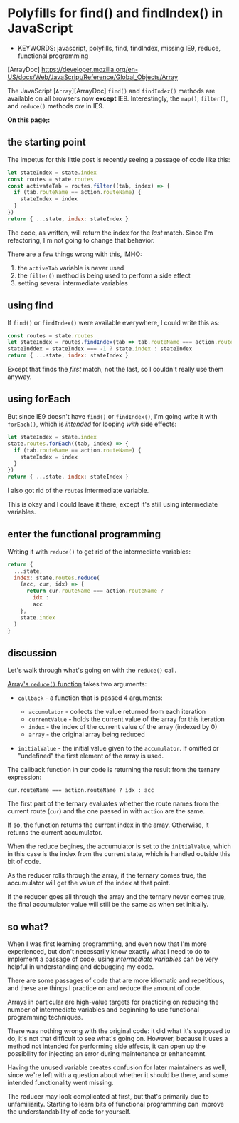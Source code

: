 # Polyfills for find() and findIndex() in JavaScript

- KEYWORDS: javascript, polyfills, find, findIndex, missing IE9, reduce, functional programming

[ArrayDoc] https://developer.mozilla.org/en-US/docs/Web/JavaScript/Reference/Global_Objects/Array

The JavaScript [`Array`][ArrayDoc] `find()` and `findIndez()` methods are
available on all browsers now **except** IE9. Interestingly, the
`map()`, `filter()`, and `reduce()` methods *are* in IE9.

**On this page;:**


## the starting point

The impetus for this little post is recently seeing a passage of code
like this:

```javascript
let stateIndex = state.index
const routes = state.routes
const activateTab = routes.filter((tab, index) => {
  if (tab.routeName == action.routeName) {
    stateIndex = index
  }
})
return { ...state, index: stateIndex }
```

The code, as written, will return the index for the *last*
match. Since I'm refactoring, I'm not going to change that
behavior.

There are a few things wrong with this, IMHO:

1. the `activeTab` variable is never used
2. the `filter()` method is being used to perform a side effect
3. setting several intermediate variables

## using find

If `find()` or `findIndex()`  were available everywhere, I could write
this as:

```javascript
const routes = state.routes
let stateIndex = routes.findIndex(tab => tab.routeName === action.routeName)
stateInddex = stateIndex === -1 ? state.index : stateIndex
return { ...state, index: stateIndex }
```

Except that finds the *first* match, not the last, so I couldn't
really use them anyway.

## using forEach

But since IE9 doesn't have `find()` or `findIndex()`, I'm going write
it with `forEach()`, which is *intended* for looping *with* side
effects:

```javascript
let stateIndex = state.index
state.routes.forEach((tab, index) => {
  if (tab.routeName == action.routeName) {
    stateIndex = index
  }
})
return { ...state, index: stateIndex }
```

I also got rid of the `routes` intermediate variable.

This is okay and I could leave it there, except it's still using
intermediate variables.

## enter the functional programming

Writing it with `reduce()` to get rid of the intermediate variables:

```javascript
return {
  ...state,
  index: state.routes.reduce(
    (acc, cur, idx) => {
      return cur.routeName === action.routeName ?
        idx :
        acc
    },
    state.index
  )
}
```


## discussion

Let's walk through what's going on with the `reduce()` call.

[Array's `reduce()` function](https://developer.mozilla.org/en-US/docs/Web/JavaScript/Reference/Global_Objects/Array/Reduce#Syntax)
takes two arguments:

- `callback` - a function that is passed 4 arguments:

  - `accumulator` - collects the value returned from each iteration
  - `currentValue` - holds the current value of the array for this
    iteration
  - `index` - the index of the current value of the array (indexed by
    0)
  - `array` - the original array being reduced

- `initialValue` - the initial value given to the `accumulator`. If
  omitted or "undefined" the first element of the array is used.

The callback function in our code is returning the result from the
ternary expression:

    cur.routeName === action.routeName ? idx : acc

The first part of the ternary evaluates whether the route names from
the current route (`cur`) and the one passed in with `action` are the
same.

If so, the function returns the current index in the array. Otherwise,
it returns the current accumulator.

When the reduce begines, the accumulator is set to the `initialValue`,
which in this case is the index from the current state, which is
handled outside this bit of code.

As the reducer rolls through the array, if the ternary comes true, the
accumulator will get the value of the index at that point.

If the reducer goes all through the array and the ternary never comes true, the
final accumulator value will still be the same as when set initially.

## so what?

When I was first learning programming, and even now that I'm more
experienced, but don't necessarily know exactly what I need to do to
implement a passage of code, using *intermediate variables* can be
very helpful in understanding and debugging my code.

There are some passages of code that are more idiomatic and
repetitious, and these are things I practice on and reduce the
amount of code.

Arrays in particular are high-value targets for practicing on reducing
the number of intermediate variables and beginning to use functional
programming techniques.

There was nothing wrong with the original code: it did what it's
supposed to do, it's not that difficult to see what's going
on. However, because it uses a method not intended for performing side
effects, it can open up the possibility for injecting an error during
maintenance or enhancemnt.

Having the unused variable creates confusion for later maintainers as
well, since we're left with a question about whether it should be
there, and some intended functionality went missing.

The reducer may look complicated at first, but that's primarily due to
unfamiliarity. Starting to learn bits of functional programming can
improve the understandability of code for yourself.
